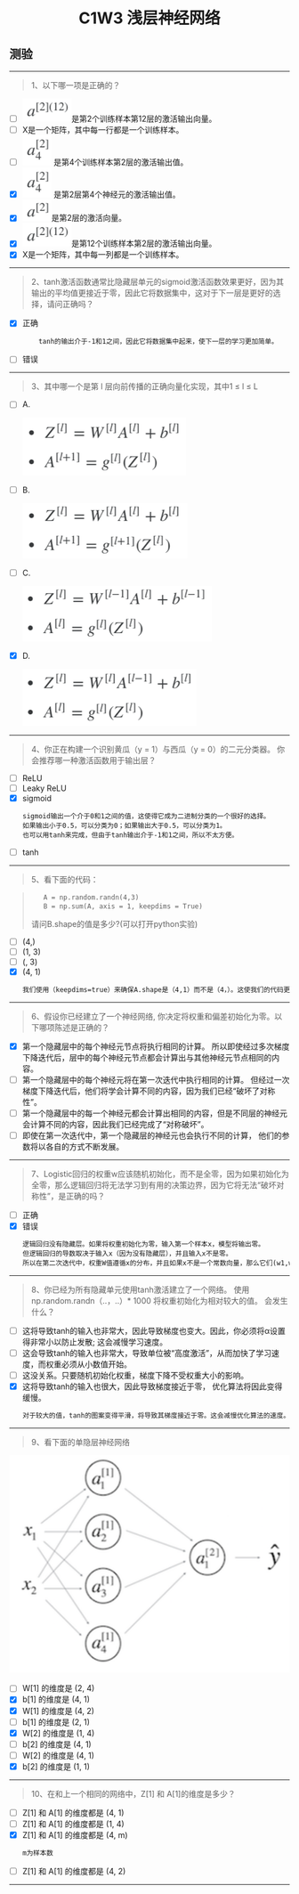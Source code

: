 <h1 align="center">C1W3 浅层神经网络</h1>

## 测验
___
> 1、以下哪一项是正确的？
- [ ] ![a212](./testAssests/C1W3/a212.jpg)是第2个训练样本第12层的激活输出向量。
- [ ] X是一个矩阵，其中每一行都是一个训练样本。
- [ ] ![a24](./testAssests/C1W3/a24.jpg) 是第4个训练样本第2层的激活输出值。
- [x] ![a24](./testAssests/C1W3/a24.jpg) 是第2层第4个神经元的激活输出值。
- [x] ![a2](./testAssests/C1W3/a2.jpg)是第2层的激活向量。
- [x] ![a212](./testAssests/C1W3/a212.jpg)是第12个训练样本第2层的激活输出向量。
- [x] X是一个矩阵，其中每一列都是一个训练样本。
___
> 2、tanh激活函数通常比隐藏层单元的sigmoid激活函数效果更好，因为其输出的平均值更接近于零，因此它将数据集中，这对于下一层是更好的选择，请问正确吗？
- [x] 正确
    ```diff
        tanh的输出介于-1和1之间，因此它将数据集中起来，使下一层的学习更加简单。
    ```
- [ ] 错误
___
> 3、其中哪一个是第 l 层向前传播的正确向量化实现，其中1 ≤ l ≤ L
- [ ] A.

  ![formula1](./testAssests/C1W3/formula1.jpg)
- [ ] B.

  ![formula2](./testAssests/C1W3/formula2.jpg)
- [ ] C.

  ![formula3](./testAssests/C1W3/formula3.jpg)
- [x] D.

  ![formula4](./testAssests/C1W3/formula4.jpg)
___
> 4、你正在构建一个识别黄瓜（y = 1）与西瓜（y = 0）的二元分类器。 你会推荐哪一种激活函数用于输出层？
- [ ] ReLU
- [ ] Leaky ReLU
- [x] sigmoid
    ```diff
    sigmoid输出一个介于0和1之间的值，这使得它成为二进制分类的一个很好的选择。
    如果输出小于0.5，可以分类为0；如果输出大于0.5，可以分类为1。
    也可以用tanh来完成，但由于tanh输出介于-1和1之间，所以不太方便。
    ```
- [ ] tanh
___
> 5、看下面的代码：

>        A = np.random.randn(4,3)
>        B = np.sum(A, axis = 1, keepdims = True)
> 请问B.shape的值是多少?(可以打开python实验)
- [ ] (4,)
- [ ] (1, 3)
- [ ] (, 3)
- [x] (4, 1)
    ```diff
    我们使用（keepdims=true）来确保A.shape是（4,1）而不是（4，）。这使我们的代码更加严谨。
    ```
___
> 6、假设你已经建立了一个神经网络, 你决定将权重和偏差初始化为零。以下哪项陈述是正确的？
- [x] 第一个隐藏层中的每个神经元节点将执行相同的计算。 所以即使经过多次梯度下降迭代后，层中的每个神经元节点都会计算出与其他神经元节点相同的内容。
- [ ] 第一个隐藏层中的每个神经元将在第一次迭代中执行相同的计算。 但经过一次梯度下降迭代后，他们将学会计算不同的内容，因为我们已经“破坏了对称性”。
- [ ] 第一个隐藏层中的每一个神经元都会计算出相同的内容，但是不同层的神经元会计算不同的内容，因此我们已经完成了“对称破坏”。
- [ ] 即使在第一次迭代中，第一个隐藏层的神经元也会执行不同的计算， 他们的参数将以各自的方式不断发展。
___
> 7、Logistic回归的权重w应该随机初始化，而不是全零，因为如果初始化为全零，那么逻辑回归将无法学习到有用的决策边界，因为它将无法“破坏对称性”，是正确的吗？
- [ ] 正确
- [x] 错误
    ```diff
    逻辑回归没有隐藏层。如果将权重初始化为零，输入第一个样本x，模型将输出零。
    但逻辑回归的导数取决于输入x（因为没有隐藏层），并且输入x不是零。
    所以在第二次迭代中，权重W值遵循x的分布，并且如果x不是一个常数向量，那么它们(w1,w2,...)之间是不同的。
    ```
___

> 8、你已经为所有隐藏单元使用tanh激活建立了一个网络。 使用np.random.randn（..，..）* 1000 将权重初始化为相对较大的值。 会发生什么？
- [ ] 这将导致tanh的输入也非常大，因此导致梯度也变大。因此，你必须将α设置得非常小以防止发散; 这会减慢学习速度。
- [ ] 这会导致tanh的输入也非常大，导致单位被“高度激活”，从而加快了学习速度，而权重必须从小数值开始。
- [ ] 这没关系。只要随机初始化权重，梯度下降不受权重大小的影响。
- [x] 这将导致tanh的输入也很大，因此导致梯度接近于零， 优化算法将因此变得缓慢。   
    ```diff
    对于较大的值，tanh的图案变得平滑，将导致其梯度接近于零。这会减慢优化算法的速度。
    ```
___
> 9、看下面的单隐层神经网络 

![oneHiddenLaynerNN](./testAssests/C1W3/oneHiddenLaynerNN.jpg)
- [ ] W[1] 的维度是 (2, 4)
- [x] b[1] 的维度是 (4, 1)
- [x] W[1] 的维度是 (4, 2)
- [ ] b[1] 的维度是 (2, 1)
- [x] W[2] 的维度是 (1, 4)
- [ ] b[2] 的维度是 (4, 1)
- [ ] W[2] 的维度是 (4, 1)
- [x] b[2] 的维度是 (1, 1)
___
> 10、在和上一个相同的网络中，Z[1] 和 A[1]的维度是多少？
- [ ] Z[1] 和 A[1] 的维度都是 (4, 1)
- [ ] Z[1] 和 A[1] 的维度都是 (1, 4)
- [x] Z[1] 和 A[1] 的维度都是 (4, m)
    ```diff
    m为样本数
    ```
- [ ] Z[1] 和 A[1] 的维度都是 (4, 2)
___

